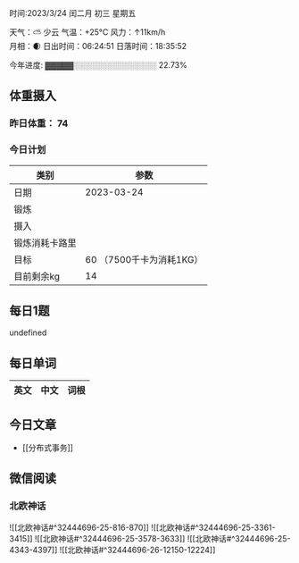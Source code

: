 

时间:2023/3/24 闰二月 初三 星期五

天气：⛅️  少云 气温：+25°C 风力：↑11km/h  
月相：🌒 日出时间：06:24:51 日落时间：18:35:52

今年进度: ▓▓▓▓▓░░░░░░░░░░░░░░░ 22.73%

## 体重摄入

### 昨日体重： 74
### 今日计划
| 类别           | 参数                    |
| -------------- | ----------------------- |
| 日期           | 2023-03-24               |
| 锻炼           |               |
| 摄入           |  |
| 锻炼消耗卡路里 | |
| 目标           | 60      （7500千卡为消耗1KG）                |
| 目前剩余kg               |    14                      |



## 每日1题

undefined

## 每日单词

| 英文       | 中文       |词根|
| ---------- | ---------- | ---|


## 今日文章

- [[分布式事务]]

## 微信阅读

<!-- start of weread -->

### 北欧神话
![[北欧神话#^32444696-25-816-870]]
![[北欧神话#^32444696-25-3361-3415]]
![[北欧神话#^32444696-25-3578-3633]]
![[北欧神话#^32444696-25-4343-4397]]
![[北欧神话#^32444696-26-12150-12224]]

<!-- end of weread -->
